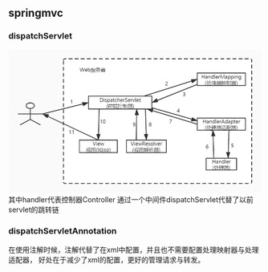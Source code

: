 ## **springmvc**
### dispatchServlet 
![img_1.png](img_1.png) 其中handler代表控制器Controller
通过一个中间件dispatchServlet代替了以前servlet的跳转链

### dispatchServletAnnotation 
在使用注解时候，注解代替了在xml中配置，并且也不需要配置处理映射器与处理适配器，
好处在于减少了xml的配置，更好的管理请求与转发。